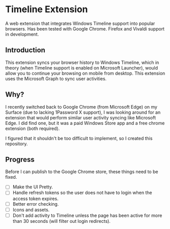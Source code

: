 # Timeline Extension
A web extension that integrates Windows Timeline support into popular browsers. Has been tested with Google Chrome. Firefox and Vivaldi support in development.

## Introduction
This extension syncs your browser history to Windows Timeline, which in theory (when Timeline support is enabled on Microsoft Launcher), would allow you to continue your browsing on mobile from desktop. This extension uses the Microsoft Graph to sync user activities.

## Why?
I recently switched back to Google Chrome (from Microsoft Edge) on my Surface (due to lacking 1Password X support), I was looking around for an extension that would perform similar user activity syncing like Microsoft Edge. I did find one, but it was a paid Windows Store app and a free chrome extension (both required).

I figured that it shouldn't be too difficult to implement, so I created this repository.

## Progress
Before I can publish to the Google Chrome store, these things need to be fixed.

- [ ] Make the UI Pretty.
- [ ] Handle refresh tokens so the user does not have to login when the access token expires.
- [ ] Better error checking.
- [ ] Icons and assets.
- [ ] Don't add activity to Timeline unless the page has been active for more than 30 seconds (will filter out login redirects).